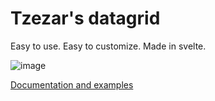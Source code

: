 # Tzezar's datagrid
Easy to use. Easy to customize. Made in svelte.

![image](https://github.com/user-attachments/assets/3aef0878-0c9c-402b-aca1-99da79548f47)

[Documentation and examples](https://tzezars-datagrid.vercel.app/)
